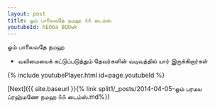 ```yaml
---
layout: post
title: ஓம் பாலைவதே நமஹ ௧௧ டைம்ஸ்
youtubeId: hEO6a_BQOwk
---
```

 
 
 ஓம் பாலைவதே நமஹ  
 
 -  வலிமையைக் கட்டுப்படுத்தும் தேவர்களின் வடிவத்தில் யார் இருக்கிறார்கள் 
 
  
 
  
 
 
 
 
 
 


{% include youtubePlayer.html id=page.youtubeId %}
 
[Next]({{ site.baseurl }}{% link  split1/_posts/2014-04-05-ஓம் பரமய ப்ரஹ்மணே நமஹ ௧௧ டைம்ஸ்.md%})
 
